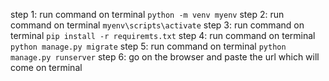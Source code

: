 step 1: run command on terminal `python -m venv myenv`
step 2: run command on terminal `myenv\scripts\activate`
step 3: run command on terminal `pip install -r requiremts.txt`
step 4: run command on terminal `python manage.py migrate`
step 5: run command on terminal `python manage.py runserver`
step 6:  go on the browser and paste the url which will come on terminal 